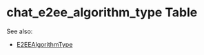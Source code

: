 # chat_e2ee_algorithm_type Table

See also: 
- [E2EEAlgorithmType](https://github.com/alexeysp11/workflow-lib/blob/main/docs/Models/Cryptography/E2EEAlgorithmType.md)
